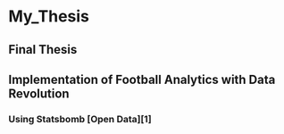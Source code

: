 # My_Thesis
## Final Thesis
## Implementation of Football Analytics with Data Revolution
### Using **Statsbomb** [Open Data][1]

